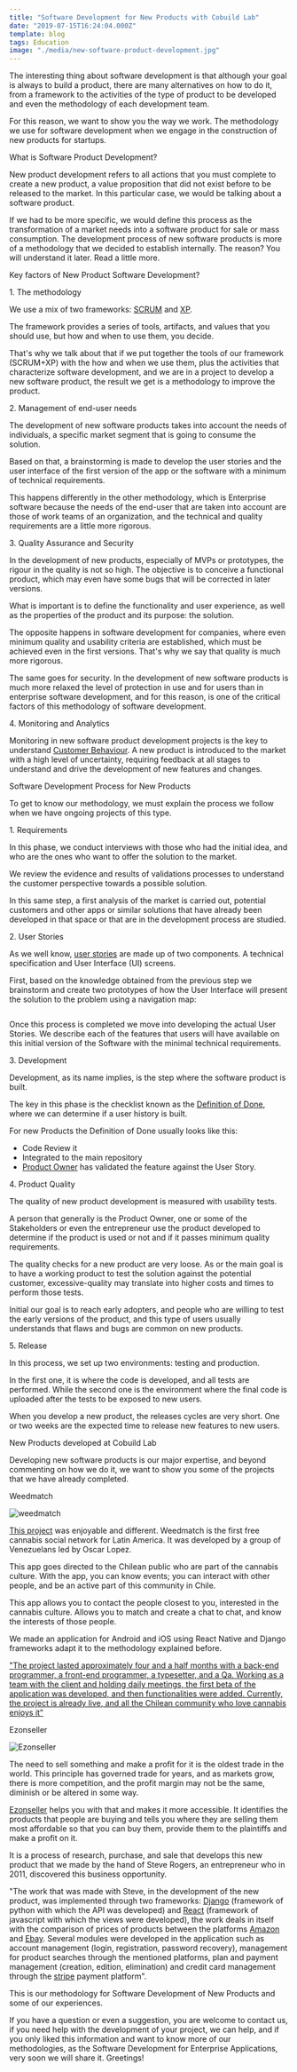 ```yaml
---
title: "Software Development for New Products with Cobuild Lab"
date: "2019-07-15T16:24:04.000Z"
template: blog
tags: Education
image: "./media/new-software-product-development.jpg"
---
```


The interesting thing about software development is that although your goal is always to build a product, there are many alternatives on how to do it, from a framework to the activities of the type of product to be developed and even the methodology of each development team. 

For this reason, we want to show you the way we work. The methodology we use for software development when we engage in the construction of new products for startups.


<title-2>What is Software Product Development?</title-2>

New product development refers to all actions that you must complete to create a new product, a value proposition that did not exist before to be released to the market. In this particular case, we would be talking about a software product. 

If we had to be more specific, we would define this process as the transformation of a market needs into a software product for sale or mass consumption. 
The development process of new software products is more of a methodology that we decided to establish internally. The reason? You will understand it later. Read a little more.


<title-2>Key factors of New Product Software Development?</title-2>


<title-3>1. The methodology</title-3>

We use a mix of two frameworks: [SCRUM](https://www.scrum.org/) and [XP](https://en.wikipedia.org/wiki/Extreme_programming).

The framework provides a series of tools, artifacts, and values that you should use, but how and when to use them, you decide. 

That's why we talk about that if we put together the tools of our framework (SCRUM+XP) with the how and when we use them, plus the activities that characterize software development, and we are in a project to develop a new software product, the result we get is a methodology to improve the product. 


<title-3>2. Management of end-user needs</title-3>

The development of new software products takes into account the needs of individuals, a specific market segment that is going to consume the solution. 

Based on that, a brainstorming is made to develop the user stories and the user interface of the first version of the app or the software with a minimum of technical requirements. 

This happens differently in the other methodology, which is Enterprise software because the needs of the end-user that are taken into account are those of work teams of an organization, and the technical and quality requirements are a little more rigorous.

<title-3>3. Quality Assurance and Security</title-3>

In the development of new products, especially of MVPs or prototypes, the rigour in the quality is not so high. The objective is to conceive a functional product, which may even have some bugs that will be corrected in later versions. 

What is important is to define the functionality and user experience, as well as the properties of the product and its purpose: the solution. 

The opposite happens in software development for companies, where even minimum quality and usability criteria are established, which must be achieved even in the first versions. That's why we say that quality is much more rigorous. 

The same goes for security. In the development of new software products is much more relaxed the level of protection in use and for users than in enterprise software development, and for this reason, is one of the critical factors of this methodology of software development. 

<title-3>4. Monitoring and Analytics</title-3>

Monitoring in new software product development projects is the key to understand [Customer Behaviour](https://en.wikipedia.org/wiki/Consumer_behaviour). A new product is introduced to the market with a high level of uncertainty, requiring feedback at all stages to understand and drive the development of new features and changes.

<title-2>Software Development Process for New Products</title-2>

To get to know our methodology, we must explain the process we follow when we have ongoing projects of this type. 


<title-3>1. Requirements</title-3>

In this phase, we conduct interviews with those who had the initial idea, and who are the ones who want to offer the solution to the market. 

We review the evidence and results of validations processes to understand the customer perspective towards a possible solution.

In this same step, a first analysis of the market is carried out, potential customers and other apps or similar solutions that have already been developed in that space or that are in the development process are studied.

<title-3>2. User Stories</title-3>

As we well know, [user stories](https://cobuildlab.com/blog/user-stories/) are made up of two components. A technical specification and User Interface (UI) screens. 

First, based on the knowledge obtained from the previous step we brainstorm and create two prototypes of how the User Interface will present the solution to the problem using a navigation map:

![]()

Once this process is completed we move into developing the actual User Stories. We describe each of the features that users will have available on this initial version of the Software with the minimal technical requirements.

<title-3>3. Development</title-3>

Development, as its name implies, is the step where the software product is built. 

The key in this phase is the checklist known as the [Definition of Done](https://www.leadingagile.com/2017/02/definition-of-done/), where we can determine if a user history is built.


For new Products the Definition of Done usually looks like this:

* Code Review it
* Integrated to the main repository
* [Product Owner](https://www.scrum.org/resources/what-is-a-product-owner) has validated the feature against the User Story.

<title-3>4. Product Quality</title-3>

The quality of new product development is measured with usability tests. 

A person that generally is the Product Owner, one or some of the Stakeholders or even the entrepreneur use the product developed to determine if the product is used or not and if it passes minimum quality requirements. 

The quality checks for a new product are very loose. As or the main goal is to have a working product to test the solution against the potential customer, excessive-quality may translate into higher costs and times to perform those tests.

Initial our goal is to reach early adopters, and people who are willing to test the early versions of the product, and this type of users usually understands that flaws and bugs are common on new products.

<title-3>5. Release</title-3>

In this process, we set up two environments: testing and production. 

In the first one, it is where the code is developed, and all tests are performed. While the second one is the environment where the final code is uploaded after the tests to be exposed to new users.

When you develop a new product, the releases cycles are very short. One or two weeks are the expected time to release new features to new users.


<title-2>New Products developed at Cobuild Lab</title-2>

Developing new software products is our major expertise, and beyond commenting on how we do it, we want to show you some of the projects that we have already completed. 

<title-3>Weedmatch</title-3>

![weedmatch](./media/weedmatch.jpg)

[This project](https://weedmatch.cl/) was enjoyable and different. Weedmatch is the first free cannabis social network for Latin America. It was developed by a group of Venezuelans led by Oscar Lopez. 

This app goes directed to the Chilean public who are part of the cannabis culture. With the app, you can know events; you can interact with other people, and be an active part of this community in Chile. 

This app allows you to contact the people closest to you, interested in the cannabis culture. Allows you to match and create a chat to chat, and know the interests of those people. 

We made an application for Android and iOS using React Native and Django frameworks adapt it to the methodology explained before. 

["The project lasted approximately four and a half months with a back-end programmer, a front-end programmer, a typesetter, and a Qa. Working as a team with the client and holding daily meetings, the first beta of the application was developed, and then functionalities were added. Currently, the project is already live, and all the Chilean community who love cannabis enjoys it"](https://cobuildlab.com/customer-success-stories/weedmatch/)

<title-3>Ezonseller</title-3>

![Ezonseller](./media/ezonseller-logo.png)

The need to sell something and make a profit for it is the oldest trade in the world. This principle has governed trade for years, and as markets grow, there is more competition, and the profit margin may not be the same, diminish or be altered in some way. 

[Ezonseller](http://www.ezonseller.com/) helps you with that and makes it more accessible. It identifies the products that people are buying and tells you where they are selling them most affordable so that you can buy them, provide them to the plaintiffs and make a profit on it. 

It is a process of research, purchase, and sale that develops this new product that we made by the hand of Steve Rogers, an entrepreneur who in 2011, discovered this business opportunity.

"The work that was made with Steve, in the development of the new product, was implemented through two frameworks: [Django](https://www.djangoproject.com/) (framework of python with which the API was developed) and [React](https://reactjs.org/) (framework of javascript with which the views were developed), the work deals in itself with the comparison of prices of products between the platforms [Amazon](https://www.amazon.com/) and [Ebay](https://www.ebay.com/). Several modules were developed in the application such as account management (login, registration, password recovery), management for product searches through the mentioned platforms, plan and payment management (creation, edition, elimination) and credit card management through the [stripe](https://stripe.com/) payment platform".

This is our methodology for Software Development of New Products and some of our experiences. 

If you have a question or even a suggestion, you are welcome to contact us, if you need help with the development of your project, we can help, and if you only liked this information and want to know more of our methodologies, as the Software Development for Enterprise Applications, very soon we will share it. Greetings!
